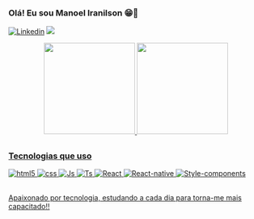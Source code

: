 ### Olá! Eu sou Manoel Iranilson 😁👋

[![Linkedin](https://img.shields.io/badge/LinkedIn-0077B5?style=for-the-badge&logo=linkedin&logoColor=white)](https://www.linkedin.com/in/manoel-iranilson-vieira-8b6695191/)
<a href = "mailto:manoelvieirafilho0@gmmail.com"><img src="https://img.shields.io/badge/Gmail-D14836?style=for-the-badge&logo=gmail&logoColor=white" target="_blank"></a>

<div align="center">
  <a href="https://github.com/Manoel-iranilson">
  <img height="180em" src="https://github-readme-stats.vercel.app/api?username=Manoel-iranilson&show_icons=true&theme=dracula&include_all_commits=true&count_private=true"/>
  <img height="180em" src="https://github-readme-stats.vercel.app/api/top-langs/?username=Manoel-iranilson&layout=compact&langs_count=7&theme=dracula"/>
</div>

##

### Tecnologias que uso

<div>
  <img aling="center" alt="html5" src="https://img.shields.io/badge/HTML5-E34F26?style=for-the-badge&logo=html5&logoColor=white" />  
  <img aling="center" alt="css" src="https://img.shields.io/badge/CSS3-1572B6?style=for-the-badge&logo=css3&logoColor=white" />
  <img aling="center" alt="Js" src="https://img.shields.io/badge/JavaScript-F7DF1E?style=for-the-badge&logo=javascript&logoColor=black" />
  <img aling="center" alt="Ts" src="https://img.shields.io/badge/TypeScript-007ACC?style=for-the-badge&logo=typescript&logoColor=white" />
  <img aling="center" alt="React" src="https://img.shields.io/badge/React-20232A?style=for-the-badge&logo=react&logoColor=61DAFB" />
  <img aling="center" alt="React-native" src="https://img.shields.io/badge/React_Native-20232A?style=for-the-badge&logo=react&logoColor=61DAFB" />
    <img aling="center" alt="Style-components" src="https://img.shields.io/badge/styled--components-DB7093?style=for-the-badge&logo=styled-components&logoColor=whit" />
</div></br>

Apaixonado por tecnologia, estudando a cada dia para torna-me mais capacitado!!


